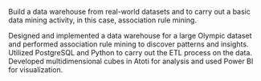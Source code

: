 Build a data warehouse from real-world datasets and to carry out a basic data mining activity, in this case, association rule mining.

Designed and implemented a data warehouse for a large Olympic dataset and performed association rule mining to discover patterns and insights. Utilized PostgreSQL and Python to carry out the ETL process on the data. Developed multidimensional cubes in Atoti for analysis and used Power BI for visualization.
